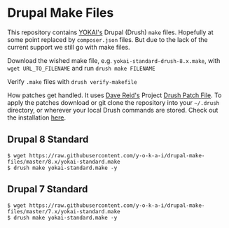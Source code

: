 Drupal Make Files
=================
This repository contains [YOKAI's](https://github.com/y-o-k-a-i) Drupal (Drush) `make` files. Hopefully at some point replaced by `composer.json` files. But due to the lack of the current support we still go with make files. 

Download the wished make file, e.g. `yokai-standard-drush-8.x.make`, with `wget URL_TO_FILENAME` and run `drush make FILENAME`

Verify `.make` files with `drush verify-makefile`

How patches get handled. It uses [Dave Reid's](https://bitbucket.org/davereid) Project [Drush Patch File](https://bitbucket.org/davereid/drush-patchfile). To apply the patches download or git clone the repository into your `~/.drush` directory, or wherever your local Drush commands are stored. Check out the installation [here](https://bitbucket.org/davereid/drush-patchfile/overview#markdown-header-installation).


Drupal 8 Standard
-----------------
```
$ wget https://raw.githubusercontent.com/y-o-k-a-i/drupal-make-files/master/8.x/yokai-standard.make
$ drush make yokai-standard.make -y
```
Drupal 7 Standard
-----------------
```
$ wget https://raw.githubusercontent.com/y-o-k-a-i/drupal-make-files/master/7.x/yokai-standard.make
$ drush make yokai-standard.make -y
```

